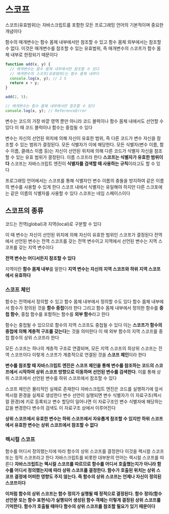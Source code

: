 # 스코프

스코프(유효범위)는 자바스크립트를 포함한 모든 프로그래밍 언어의 기본적이며 중요한 개념이다

함수의 매개변수는 함수 몸체 내부에서만 참조할 수 있고 함수 몸체 외부에서는 참조할 수 없다. 이것은 매개변수를 참조할 수 있는 유효범위,
즉 매개변수의 스코프가 함수 몸체 내부로 한정되기 때문이다
```js
function add(x, y) {
  // 매개변수는 함수 몸체 내부에서만 참조할 수 있다
  // 매개변수의 스코프(유효범위)는 함수 몸체 내부다
  console.log(x, y); // 2 5
  return x + y;
}

add(2, 5);

// 매개변수는 함수 몸체 내부에서만 참조할 수 있다
console.log(x, y); // ReferenceError
```

변수는 코드의 가장 바깥 영역 뿐만 아니라 코드 블럭이나 함수 몸체 내에서도 선언할 수 있다
이 때 코드 블럭이나 함수는 중첩될 수 있다

변수는 자신의 선언된 위치에 의해 자신이 유효한 범위, 즉 다른 코드가 변수 자신을 참조할 수 있는 범위가 결정된다. 모든 식별자가 이에 해당한다.
모든 식별자(변수 이름, 함수 이름, 클래스 이름 등)는 자신이 선언된 위치에 의해 다른 코드가 식별자 자신을 참조할 수 있는 유효 범위가 결정된다. 이름 스코프라 한다
**스코프는 식별자가 유효한 범위이다**
스코프는 자바스크립트 엔진이 **식별자를 검색할 때 사용하는 규칙**이라고도 할 수 있다

프로그래밍 언어에서는 스코프를 통해 식별자인 변수 이름의 충돌을 방지하여 같은 이름의 변수를 사용할 수 있게 한다
스코프 내에서 식별자는 유일해야 하지만 다른 스크포에는 같은 이름의 식별자를 사용할 수 있다
스코프는 네임 스페이스이다


## 스코프의 종류

코드는 전역(global)과 지역(local)로 구분할 수 있다

이 때 변수는 자신이 선언된 위치에 의해 자신이 유효한 범위인 스코프가 결정된다
전역에서 선언된 변수는 전역 스코프를 갖는 전역 변수이고
지역에서 선언된 변수는 지역 스코프를 갖는 지역 변수이다

**전역 변수는 어디서든지 참조할 수 있다**

지역이란 **함수 몸체 내부**를 말한다
**지역 변수는 자신의 지역 스코프와 하위 지역 스코프에서 유효하다**


### 스코프 체인

함수는 전역에서 정의할 수 있고 함수 몸체 내부에서 정의할 수도 있다
함수 몸체 내부에서 함수가 정의된 것을 **함수 중첩**이라 한다
그리고 함수 몸체 내부에서 정의한 함수를 **중첩 함수**, 중첩 함수를 포함하는 함수를 **외부 함수**라고 한다

함수는 중첩될 수 있으므로 함수의 지역 스코프도 중첩될 수 있다
이는 **스코프가 함수의 중첩에 의해 계층적 구조를 갖는다**는 것을 의미한다
이 때 외부 함수의 지역 스코프를 중첩 함수의 상위 스코프라 한다

모든 스코프는 하나의 계층적 구조로 연결되며, 모든 지역 스코프의 최상위 스코프는 전역 스코프이다
이렇게 스코프가 계층적으로 연결된 것을 **스코프 체인**이라 한다

**변수를 참조할 때 자바스크립트 엔진은 스코프 체인을 통해 변수를 참조하는 코드의 스코프에서 시작하여 상위 스코프 방향으로 이동하며 선언된 변수를 검색한다**. 이를 통해 상위 스코프에서 선언된 변수를 하위 스코프에서 참조할 수 있다


스코프 체인은 물리적인 실체로 존재한다
자바스크립트 엔진은 코드를 실행하기에 앞서 렉시컬 환경을 실제로 생성한다
변수 선언이 실행되면 변수 식별자가 이 자료구조(렉시컬 환경)에 키로 등록되고 변수 할당이 일어나면 이 자료구조인
변수 식별자에 해당하는 값을 변경한다
변수의 검색도 이 자료구조 상에서 이루어진다

**상위 스코프에서 유효한 변수는 하위 스코프에서 자유롭게 참조할 수 있지만 하위 스코프에서 유효한 변수는 상위 스코프에서 참조할 수 없다**


### 렉시컬 스코프

함수를 어디서 정의했는지에 따라 함수의 상위 스코프를 결정한다
이것을 렉시컬 스코프 또는 정적 스코프라고 한다
자바스크립트를 비롯한 대부분의 언어는 렉시컬 스코프를 따른다
**자바스크립트는 렉시컬 스코프를 따르므로 함수를 어디서 호출했는지가 아니라 함수를 어디서 정의했는지에 따라 상위 스코프를 결정한다. 함수가 호출된 위치는 상위 스코프 결정에 어떠한 영향도 주지 않는다. 즉 함수의 상위 스코프는 언제나 자신이 정의된 스코프이다**

**이처럼 함수의 상위 스코프는 함수 정의가 실행될 때 정적으로 결정된다. 함수 정의(함수 선언문 또는 함수 표현식)가 실행되어 생성된 함수 객체는 이렇게 결정된 상위 스코프를 기억한다. 함수가 호출될 때마다 함수의 상위 스코프를 참조할 필요가 있기 때문이다**